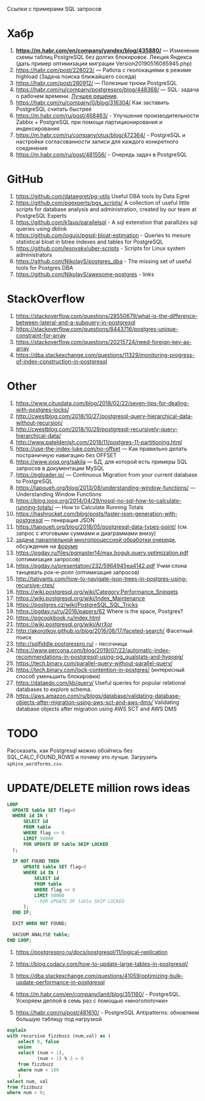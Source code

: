 Ссылки с примерами SQL запросов

# Хабр

   1. **https://m.habr.com/en/company/yandex/blog/435880/** — Изменение схемы таблиц PostgreSQL без долгих блокировок. Лекция Яндекса (дать пример оптимизации миграции Version20190516085945.php)
   1. https://habr.com/post/228023/ — Работа с геолокациями в режиме highload (Задача поиска ближайшего соседа)
   1. https://habr.com/post/280912/ — Полезные трюки PostgreSQL
   1. https://habr.com/ru/company/postgrespro/blog/448368/ — SQL: задача о рабочем времени. [Лучшее решение](https://habr.com/ru/company/postgrespro/blog/448368/#comment_20187570).
   1. https://habr.com/ru/company/0/blog/316304/ Как заставить PostgreSQL считать быстрее
   1. https://m.habr.com/ru/post/468463/ - Улучшение производительности Zabbix + PostgreSQL при помощи партиционирования и индексирования
   1. https://m.habr.com/ru/company/otus/blog/472364/ - PostgreSQL и настройки согласованности записи для каждого конкретного соединения
   1. https://m.habr.com/ru/post/481556/ - Очередь задач в PostgreSQL

# GitHub
   1. https://github.com/dataegret/pg-utils Useful DBA tools by Data Egret
   1. https://github.com/pgexperts/pgx_scripts/ A collection of useful little scripts for database analysis and administration, created by our team at PostgreSQL Experts
   1. https://github.com/k1aus/parallelsql - A sql extenstion that parallizes sql queries using dblink
   1. https://github.com/ioguix/pgsql-bloat-estimation - Queries to mesure statistical bloat in btree indexes and tables for PostgreSQL
   1. https://github.com/lesovsky/uber-scripts - Scripts for Linux system administrators
   1. https://github.com/NikolayS/postgres_dba - The missing set of useful tools for Postgres DBA
   1. https://github.com/NikolayS/awesome-postgres - links

# StackOverflow
   1. https://stackoverflow.com/questions/28550679/what-is-the-difference-between-lateral-and-a-subquery-in-postgresql
   1. https://stackoverflow.com/questions/8443716/postgres-unique-constraint-for-array
   1. https://stackoverflow.com/questions/20215724/need-foreign-key-as-array
   1. https://dba.stackexchange.com/questions/11329/monitoring-progress-of-index-construction-in-postgresql

# Other
   1. https://www.citusdata.com/blog/2018/02/22/seven-tips-for-dealing-with-postgres-locks/
   1. http://cwestblog.com/2018/10/27/postgresql-query-hierarchical-data-without-recursion/
   1. http://cwestblog.com/2018/10/29/postgresql-recursively-query-hierarchical-data/
   1. http://www.pateldenish.com/2018/11/postgres-11-partitioning.html
   1. https://use-the-index-luke.com/no-offset — Как правильно делать постраничную навигацию без OFFSET
   1. https://www.jooq.org/sakila — БД, для которой есть примеры SQL запросов в документации MySQL
   1. https://pgloader.io/ —  Continuous Migration from your current database to PostgreSQL
   1. https://tapoueh.org/blog/2013/08/understanding-window-functions/ — Understanding Window Functions
   1. https://blog.jooq.org/2014/04/29/nosql-no-sql-how-to-calculate-running-totals/ — How to Calculate Running Totals
   1. https://hashrocket.com/blog/posts/faster-json-generation-with-postgresql — генерация JSON 
   1. https://tapoueh.org/blog/2018/05/postgresql-data-types-point/ (см. запрос с итоговыми суммами и диаграммами внизу)
   1. [задача параллельной многопроцессной обработки очереди](http://dklab.ru/chicken/nablas/53.html), обсуждение на [форуме](https://www.sql.ru/forum/681777/obsuzhdaem-blokirovki-pg-try-advisory-lock)
   1. https://pgday.ru/files/pgmaster14/max.boguk.query.optimization.pdf (оптимизация запросов)
   1. https://pgday.ru/presentation/232/5964945ea4142.pdf Учим слона танцевать
рок-н-ролл (оптимизация запросов)
   1. http://tatiyants.com/how-to-navigate-json-trees-in-postgres-using-recursive-ctes/
   1. https://wiki.postgresql.org/wiki/Category:Performance_Snippets
   1. https://wiki.postgresql.org/wiki/Index_Maintenance
   1. https://postgres.cz/wiki/PostgreSQL_SQL_Tricks
   1. https://pgday.ru/ru/2016/papers/62 Where is the space, Postgres?
   1. https://pgcookbook.ru/index.html
   1. https://wiki.postgresql.org/wiki/ArrXor
   1. http://akorotkov.github.io/blog/2016/06/17/faceted-search/ Фасетный поиск
   1. http://sqlfiddle.postgrespro.ru/ - песочница
   1. https://www.percona.com/blog/2019/07/22/automatic-index-recommendations-in-postgresql-using-pg_qualstats-and-hypopg/
   1. https://tech.binary.com/parallel-query-without-parallel-query/
   1. https://tech.binary.com/lock-contention-in-postgres/ (интересный способ уменьшить блокировки)
   1. https://dataedo.com/kb/query/ Useful queries for popular relational databases to explore schema.
   1. https://aws.amazon.com/ru/blogs/database/validating-database-objects-after-migration-using-aws-sct-and-aws-dms/ Validating database objects after migration using AWS SCT and AWS DMS

# TODO
Рассказать, как Postgresql можно обойтись без SQL_CALC_FOUND_ROWS и почему это лучше.
Загрузить `sphinx_wordforms.csv`.

# UPDATE/DELETE million rows ideas

```sql
LOOP
  UPDATE table SET flag=0 
  WHERE id IN (
      SELECT id 
      FROM table 
      WHERE flag <> 0 
      LIMIT 50000
      FOR UPDATE OF table SKIP LOCKED
  );
   
  IF NOT FOUND THEN
      UPDATE table SET flag=0 
      WHERE id IN (
          SELECT id 
          FROM table 
          WHERE flag <> 0 
          LIMIT 50000
          --FOR UPDATE OF table SKIP LOCKED
      );
  END IF;

  EXIT WHEN NOT FOUND;

  VACUUM ANALYSE table;
END LOOP;

```
1. https://postgrespro.ru/docs/postgresql/11/logical-replication
1. https://blog.codacy.com/how-to-update-large-tables-in-postgresql/
1. https://dba.stackexchange.com/questions/41059/optimizing-bulk-update-performance-in-postgresql

1. https://m.habr.com/en/company/lanit/blog/351160/ - PostgreSQL. Ускоряем деплой в семь раз с помощью «многопоточки»
1. https://habr.com/ru/post/481610/ - PostgreSQL Antipatterns: обновляем большую таблицу под нагрузкой

```sql
explain
with recursive fizzbuzz (num,val) as (
    select 0, false
    union
    select (num + 1),
           (num + 1) % 3 = 0
    from fizzbuzz
    where num < 100
    )
select num, val
from fizzbuzz
where num > 0;
```

